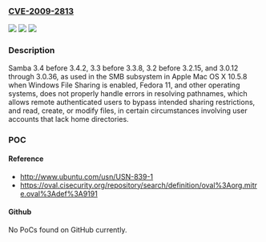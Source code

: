 ### [CVE-2009-2813](https://cve.mitre.org/cgi-bin/cvename.cgi?name=CVE-2009-2813)
![](https://img.shields.io/static/v1?label=Product&message=n%2Fa&color=blue)
![](https://img.shields.io/static/v1?label=Version&message=n%2Fa&color=blue)
![](https://img.shields.io/static/v1?label=Vulnerability&message=n%2Fa&color=brighgreen)

### Description

Samba 3.4 before 3.4.2, 3.3 before 3.3.8, 3.2 before 3.2.15, and 3.0.12 through 3.0.36, as used in the SMB subsystem in Apple Mac OS X 10.5.8 when Windows File Sharing is enabled, Fedora 11, and other operating systems, does not properly handle errors in resolving pathnames, which allows remote authenticated users to bypass intended sharing restrictions, and read, create, or modify files, in certain circumstances involving user accounts that lack home directories.

### POC

#### Reference
- http://www.ubuntu.com/usn/USN-839-1
- https://oval.cisecurity.org/repository/search/definition/oval%3Aorg.mitre.oval%3Adef%3A9191

#### Github
No PoCs found on GitHub currently.

